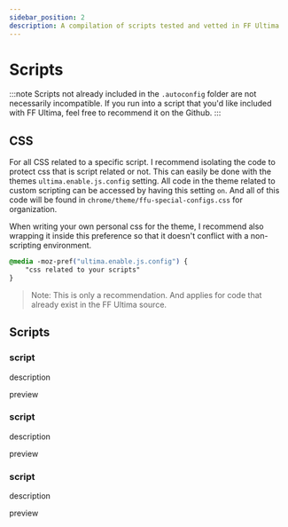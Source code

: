 ```yaml
---
sidebar_position: 2
description: A compilation of scripts tested and vetted in FF Ultima
---
```


# Scripts

:::note
Scripts not already included in the `.autoconfig` folder are not necessarily incompatible. If you run into a script that you'd like included with FF Ultima, feel free to recommend it on the Github.
:::

## CSS

For all CSS related to a specific script. I recommend isolating the code to protect css that is script related or not. This can easily be done with the themes `ultima.enable.js.config` setting. All code in the theme related to custom scripting can be accessed by having this setting `on`. And all of this code will be found in `chrome/theme/ffu-special-configs.css` for organization.

When writing your own personal css for the theme, I recommend also wrapping it inside this preference so that it doesn't conflict with a non-scripting environment.

```css
@media -moz-pref("ultima.enable.js.config") {
    "css related to your scripts"
}
```

> Note: This is only a recommendation. And applies for code that already exist in the FF Ultima source.

## Scripts

### script

description

preview

### script

description

preview

### script

description

preview